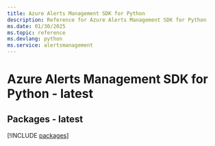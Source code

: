 ```yaml
---
title: Azure Alerts Management SDK for Python
description: Reference for Azure Alerts Management SDK for Python
ms.date: 01/30/2025
ms.topic: reference
ms.devlang: python
ms.service: alertsmanagement
---
```

# Azure Alerts Management SDK for Python - latest
## Packages - latest
[!INCLUDE [packages](alerts-management-index.md)]